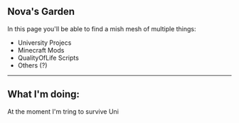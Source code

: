 ## Nova's Garden
In this page you'll be able to find a mish mesh of multiple things:
- University Projecs
- Minecraft Mods
- QualityOfLife Scripts
- Others (?)
---
## What I'm doing:
At the moment I'm tring to survive Uni


